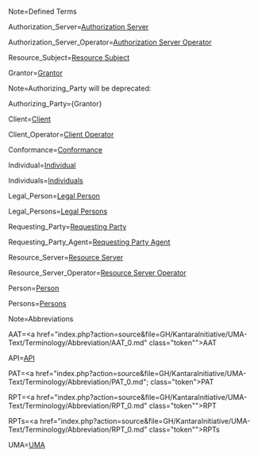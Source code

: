 Note=Defined Terms

Authorization_Server=<a href="index.php?action=source&file=GH/KantaraInitiative/UMA-Text/Terminology/Term/Authorization_Server_0.md"  class="definedterm">Authorization Server</a>

Authorization_Server_Operator=<a href="index.php?action=source&file=GH/KantaraInitiative/UMA-Text/Terminology/Term/Authorization_Server_Operator_0.md" class="person">Authorization Server Operator</a>

Resource_Subject=<a href="index.php?action=source&file=GH/KantaraInitiative/UMA-Text/Terminology/Term/Resource_Subject_0.md"  class="person">Resource Subject</a>

Grantor=<a href="index.php?action=source&file=GH/KantaraInitiative/UMA-Text/Terminology/Term/Grantor_0.md"  class="person">Grantor</a>

Note=Authorizing_Party will be deprecated:

Authorizing_Party={Grantor}

Client=<a href="index.php?action=source&file=GH/KantaraInitiative/UMA-Text/Terminology/Term/Client_0.md" class="definedterm">Client</a>

Client_Operator=<a href="index.php?action=source&file=GH/KantaraInitiative/UMA-Text/Terminology/Term/Client_Operator_0.md" class="person">Client Operator</a>

Conformance=<a href="index.php?action=source&file=GH/KantaraInitiative/UMA-Text/Terminology/Term/Conformance_0.md" class="definedterm">Conformance</a>

Individual=<a href="index.php?action=source&file=GH/KantaraInitiative/UMA-Text/Terminology/Term/Individual_0.md" class="person">Individual</a>

Individuals=<a href="index.php?action=source&file=GH/KantaraInitiative/UMA-Text/Terminology/Term/Individual_0.md" class="person">Individuals</a>

Legal_Person=<a href="index.php?action=source&file=GH/KantaraInitiative/UMA-Text/Terminology/Term/Legal_Person_0.md" class="person">Legal Person</a>

Legal_Persons=<a href="index.php?action=source&file=GH/KantaraInitiative/UMA-Text/Terminology/Term/Legal_Person_0.md" class="person">Legal Persons</a>

Requesting_Party=<a href="index.php?action=source&file=GH/KantaraInitiative/UMA-Text/Terminology/Term/Requesting_Party_0.md" class="person">Requesting Party</a>

Requesting_Party_Agent=<a href="index.php?action=source&file=GH/KantaraInitiative/UMA-Text/Terminology/Term/Requesting_Party_Agent_0.md" class="person">Requesting Party Agent</a>

Resource_Server=<a href="index.php?action=source&file=GH/KantaraInitiative/UMA-Text/Terminology/Term/Resource_Server_0.md" class="definedterm">Resource Server</a>

Resource_Server_Operator=<a href="index.php?action=source&file=GH/KantaraInitiative/UMA-Text/Terminology/Term/Resource_Server_Operator_0.md" class="person">Resource Server Operator</a>

Person=<a href="index.php?action=source&file=GH/KantaraInitiative/UMA-Text/Terminology/Term/Person_0.md" class="person">Person</a>

Persons=<a href="index.php?action=source&file=GH/KantaraInitiative/UMA-Text/Terminology/Term/Person_0.md" class="person">Persons</a>

Note=Abbreviations

AAT=<a href="index.php?action=source&file=GH/KantaraInitiative/UMA-Text/Terminology/Abbreviation/AAT_0.md" class="token"">AAT</a>

API=<a href="index.php?action=source&file=GH/KantaraInitiative/UMA-Text/Terminology/Abbreviation/API_0.md" class="definedterm">API</a>

PAT=<a href="index.php?action=source&file=GH/KantaraInitiative/UMA-Text/Terminology/Abbreviation/PAT_0.md"; class="token">PAT</a>

RPT=<a href="index.php?action=source&file=GH/KantaraInitiative/UMA-Text/Terminology/Abbreviation/RPT_0.md" class="token"">RPT</a>

RPTs=<a href="index.php?action=source&file=GH/KantaraInitiative/UMA-Text/Terminology/Abbreviation/RPT_0.md" class="token"">RPTs</a>

UMA=<a href="index.php?action=source&file=GH/KantaraInitiative/UMA-Text/Terminology/Abbreviation/UMA_0.md" class="definedterm">UMA</a>